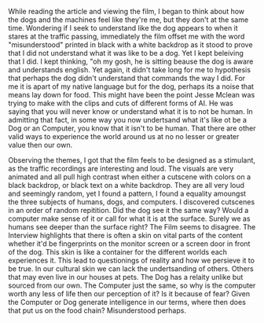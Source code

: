   While reading the article and viewing the film, I began to think about how the dogs and the machines feel like they're me, 
but they don't at the same time. Wondering if I seek to understand like the dog appears to when it stares at the traffic 
passing, immediately the film offset me with the word "misunderstood" printed in black with a white backdrop as it stood to prove 
that I did not understand what it was like to be a dog. Yet I kept beleiving that I did. I kept thinking, "oh my gosh, he 
is sitting beause the dog is aware and understands english. Yet again, it didn't take long for me to hypothesis that perhaps the dog didn't
understand that commands the way I did. For me it is apart of my native language but for the dog, perhaps its a noise that means lay down for 
food. This might have been the point Jesse Mclean was trying to make with the clips and cuts of different forms of AI. He was
saying that you will never know or understand what it is to not be human. In admitting that fact, in some way you now undertsand what it's
like ot be a Dog or an Computer, you know that it isn't to be human. That there are other valid ways to experience the world around us at no 
no lesser or greater value then our own. 

  Observing the themes, I got that the film feels to be designed as a stimulant, as the traffic recordings are interesting and loud. The 
  visuals are very animated and all pull high contrast when either a cutscene with colors on a black backdrop, or black text
  on a white backdrop. They are all very loud and seemingly random, yet I found a pattern, I found a equality amoungst the three 
  subjects of humans, dogs, and computers. I discovered cutscenes in an order of random repitition. Did the dog see it the same way?
  Would a computer make sense of it or call for what it is at the surface. Surely we as humans see deeper than the surface right?
  The Film seems to disagree. The Interview highlights that there is often a skin on vital parts of the content whether it'd be 
  fingerprints on the monitor screen or a screen door in front of the dog. This skin is like a container for the different worlds
  each experiences it. This lead to questionings of reality and how we persieve it to be true. In our cultural skin we can lack the 
  undertsanding of others. Others that may even live in our houses at pets. The Dog has a relaity unlike but sourced from our own. 
  The Computer just the same, so why is the computer worth any less of life then our perception of it? Is it because of fear? 
  Given the Computer or Dog generate intelligence in our terms, where then does that put us on the food chain? Misunderstood perhaps.
